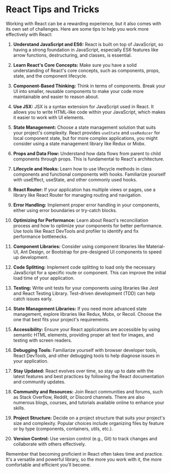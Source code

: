 # React Tips and Tricks

Working with React can be a rewarding experience, but it also comes with its own set of challenges. Here are some tips to help you work more effectively with React:

1. **Understand JavaScript and ES6:** React is built on top of JavaScript, so having a strong foundation in JavaScript, especially ES6 features like arrow functions, destructuring, and classes, is essential.

2. **Learn React's Core Concepts:** Make sure you have a solid understanding of React's core concepts, such as components, props, state, and the component lifecycle.

3. **Component-Based Thinking:** Think in terms of components. Break your UI into smaller, reusable components to make your code more maintainable and easier to reason about.

4. **Use JSX:** JSX is a syntax extension for JavaScript used in React. It allows you to write HTML-like code within your JavaScript, which makes it easier to work with UI elements.

5. **State Management:** Choose a state management solution that suits your project's complexity. React provides `useState` and `useReducer` for local component state, but for more complex applications, you might consider using a state management library like Redux or Mobx.

6. **Props and Data Flow:** Understand how data flows from parent to child components through props. This is fundamental to React's architecture.

7. **Lifecycle and Hooks:** Learn how to use lifecycle methods in class components and functional components with hooks. Familiarize yourself with useEffect, useState, and other commonly used hooks.

8. **React Router:** If your application has multiple views or pages, use a library like React Router for managing routing and navigation.

9. **Error Handling:** Implement proper error handling in your components, either using error boundaries or try-catch blocks.

10. **Optimizing for Performance:** Learn about React's reconciliation process and how to optimize your components for better performance. Use tools like React DevTools and profiler to identify and fix performance bottlenecks.

11. **Component Libraries:** Consider using component libraries like Material-UI, Ant Design, or Bootstrap for pre-designed UI components to speed up development.

12. **Code Splitting:** Implement code splitting to load only the necessary JavaScript for a specific route or component. This can improve the initial load time of your application.

13. **Testing:** Write unit tests for your components using libraries like Jest and React Testing Library. Test-driven development (TDD) can help catch issues early.

14. **State Management Libraries:** If you need more advanced state management, explore libraries like Redux, Mobx, or Recoil. Choose the one that best fits your project's requirements.

15. **Accessibility:** Ensure your React applications are accessible by using semantic HTML elements, providing proper alt text for images, and testing with screen readers.

16. **Debugging Tools:** Familiarize yourself with browser developer tools, React DevTools, and other debugging tools to help diagnose issues in your application.

17. **Stay Updated:** React evolves over time, so stay up to date with the latest features and best practices by following the React documentation and community updates.

18. **Community and Resources:** Join React communities and forums, such as Stack Overflow, Reddit, or Discord channels. There are also numerous blogs, courses, and tutorials available online to enhance your skills.

19. **Project Structure:** Decide on a project structure that suits your project's size and complexity. Popular choices include organizing files by feature or by type (components, containers, utils, etc.).

20. **Version Control:** Use version control (e.g., Git) to track changes and collaborate with others effectively.

Remember that becoming proficient in React often takes time and practice. It's a versatile and powerful library, so the more you work with it, the more comfortable and efficient you'll become.
